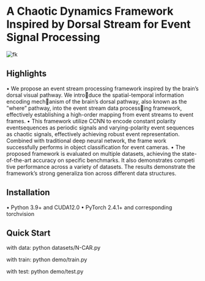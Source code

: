 # A Chaotic Dynamics Framework Inspired by Dorsal Stream for Event Signal Processing
![fk](https://github.com/user-attachments/assets/cabecd49-6038-4056-b7b4-a8f816b89b63)
##  Highlights
• We propose an event stream processing framework inspired by the brain’s dorsal visual pathway. We introduce the spatial-temporal information encoding mechanism of the brain’s dorsal pathway, 
also known as the ”where” pathway, into the event stream data processing framework, effectively establishing a high-order mapping from event streams to event frames.
• This framework utilize CCNN to encode constant polarity eventsequences as periodic signals and varying-polarity event sequences as chaotic signals, effectively achieving robust event representation.
Combined with traditional deep neural network, the frame work successfully performs in object classification for event cameras.
• The proposed framework is evaluated on multiple datasets, achieving the state-of-the-art accuracy on specific benchmarks. It also demonstrates competi tive performance across a variety of datasets. 
The results demonstrate the framework’s strong generaliza tion across different data structures.

## Installation
• Python 3.9+ and CUDA12.0
• PyTorch 2.4.1+ and corresponding torchvision

## Quick Start
with data:
   python datasets/N-CAR.py

with train:
 python demo/train.py

with test:
 python demo/test.py
